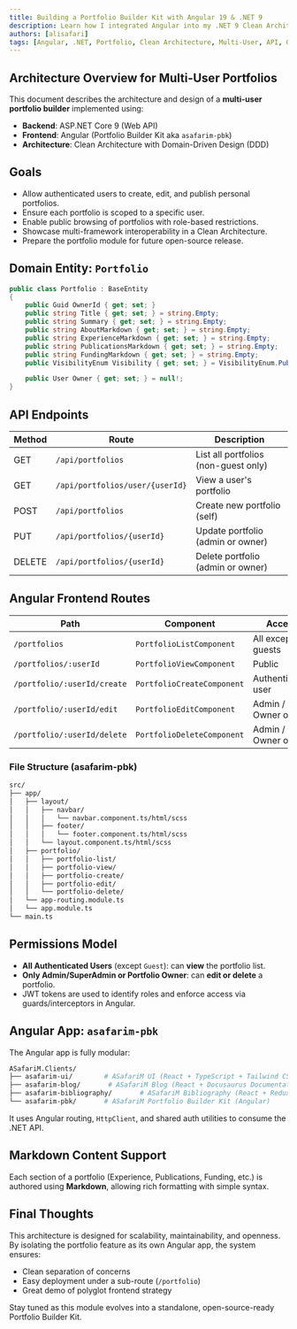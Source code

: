 ```yaml
---
title: Building a Portfolio Builder Kit with Angular 19 & .NET 9
description: Learn how I integrated Angular into my .NET 9 Clean Architecture app to create a standalone portfolio builder.
authors: [alisafari]
tags: [Angular, .NET, Portfolio, Clean Architecture, Multi-User, API, Open Source]
---
```


## Architecture Overview for Multi-User Portfolios

This document describes the architecture and design of a **multi-user portfolio builder** implemented using:

- **Backend**: ASP.NET Core 9 (Web API)
- **Frontend**: Angular (Portfolio Builder Kit aka `asafarim-pbk`)
- **Architecture**: Clean Architecture with Domain-Driven Design (DDD)
<!-- truncate -->
## Goals

- Allow authenticated users to create, edit, and publish personal portfolios.
- Ensure each portfolio is scoped to a specific user.
- Enable public browsing of portfolios with role-based restrictions.
- Showcase multi-framework interoperability in a Clean Architecture.
- Prepare the portfolio module for future open-source release.

## Domain Entity: `Portfolio`

```csharp
public class Portfolio : BaseEntity
{
    public Guid OwnerId { get; set; }
    public string Title { get; set; } = string.Empty;
    public string Summary { get; set; } = string.Empty;
    public string AboutMarkdown { get; set; } = string.Empty;
    public string ExperienceMarkdown { get; set; } = string.Empty;
    public string PublicationsMarkdown { get; set; } = string.Empty;
    public string FundingMarkdown { get; set; } = string.Empty;
    public VisibilityEnum Visibility { get; set; } = VisibilityEnum.Public;

    public User Owner { get; set; } = null!;
}
```

## API Endpoints

| Method | Route                                | Description                          |
|--------|---------------------------------------|--------------------------------------|
| GET    | `/api/portfolios`                    | List all portfolios (non-guest only) |
| GET    | `/api/portfolios/user/{userId}`      | View a user's portfolio              |
| POST   | `/api/portfolios`                    | Create new portfolio (self)          |
| PUT    | `/api/portfolios/{userId}`           | Update portfolio (admin or owner)    |
| DELETE | `/api/portfolios/{userId}`           | Delete portfolio (admin or owner)    |

## Angular Frontend Routes

| Path                          | Component              | Access              |
|-------------------------------|------------------------|----------------------|
| `/portfolios`                | `PortfolioListComponent` | All except guests    |
| `/portfolios/:userId`        | `PortfolioViewComponent` | Public               |
| `/portfolio/:userId/create`  | `PortfolioCreateComponent` | Authenticated user  |
| `/portfolio/:userId/edit`    | `PortfolioEditComponent` | Admin / Owner only   |
| `/portfolio/:userId/delete`  | `PortfolioDeleteComponent` | Admin / Owner only  |

### File Structure **(asafarim-pbk)**

```bash
src/
├── app/
│   ├── layout/
│   │   ├── navbar/
│   │   │   └── navbar.component.ts/html/scss
│   │   ├── footer/
│   │   │   └── footer.component.ts/html/scss
│   │   └── layout.component.ts/html/scss
│   ├── portfolio/
│   │   ├── portfolio-list/
│   │   ├── portfolio-view/
│   │   ├── portfolio-create/
│   │   ├── portfolio-edit/
│   │   └── portfolio-delete/
│   └── app-routing.module.ts
│   └── app.module.ts
└── main.ts
```

## Permissions Model

- **All Authenticated Users** (except `Guest`): can **view** the portfolio list.
- **Only Admin/SuperAdmin or Portfolio Owner**: can **edit or delete** a portfolio.
- JWT tokens are used to identify roles and enforce access via guards/interceptors in Angular.

## Angular App: `asafarim-pbk`

The Angular app is fully modular:

```bash
ASafariM.Clients/
├── asafarim-ui/        # ASafariM UI (React + TypeScript + Tailwind CSS)
├── asafarim-blog/       # ASafariM Blog (React + Docusaurus Documentation Framework)
├── asafarim-bibliography/       # ASafariM Bibliography (React + Redux Toolkit)
└── asafarim-pbk/       # ASafariM Portfolio Builder Kit (Angular)
```

It uses Angular routing, `HttpClient`, and shared auth utilities to consume the .NET API.

## Markdown Content Support

Each section of a portfolio (Experience, Publications, Funding, etc.) is authored using **Markdown**, allowing rich formatting with simple syntax.

## Final Thoughts

This architecture is designed for scalability, maintainability, and openness. By isolating the portfolio feature as its own Angular app, the system ensures:

- Clean separation of concerns
- Easy deployment under a sub-route (`/portfolio`)
- Great demo of polyglot frontend strategy

Stay tuned as this module evolves into a standalone, open-source-ready Portfolio Builder Kit.
